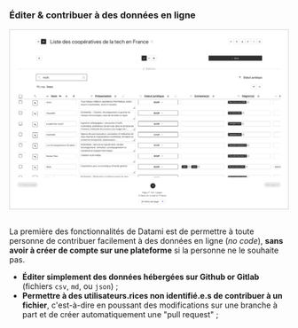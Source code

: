 ### Éditer & contribuer à des données en ligne

<div style="border: thin solid lightgrey;">
  <img
    alt="TUTORIAL-EDITION-CSV"
    src="https://raw.githubusercontent.com/multi-coop/datami-website-content/main/images/tutorial/edition-edit-csv.png"
    />
</div>

<br>

La première des fonctionnalités de Datami est de permettre à toute personne de contribuer facilement à des données en ligne (_no code_), **sans avoir à créer de compte sur une plateforme** si la personne ne le souhaite pas.

- **Éditer simplement des données hébergées sur Github or Gitlab** (fichiers `csv`, `md`, ou `json`) ;
- **Permettre à des utilisateurs.rices non identifié.e.s de contribuer à un fichier**, c'est-à-dire en poussant des modifications sur une branche à part et de créer automatiquement une "pull request" ;

<!-- > **Note** : Plus de détails sur les fonctionnalités d'édition dans la partie **["Tutoriels > Éditer un document"](/tutorial-edition)**. -->
